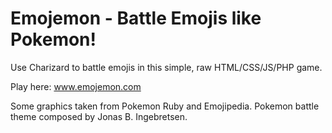 # Emojemon - Battle Emojis like Pokemon!

Use Charizard to battle emojis in this simple, raw HTML/CSS/JS/PHP game.

Play here: www.emojemon.com

Some graphics taken from Pokemon Ruby and Emojipedia.
Pokemon battle theme composed by Jonas B. Ingebretsen.
